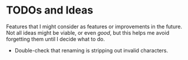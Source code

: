 # TODOs and Ideas

Features that I might consider as features or improvements in the future. Not all ideas might be viable, or even _good_, but this helps me avoid forgetting them until I decide what to do.

- Double-check that renaming is stripping out invalid characters.
